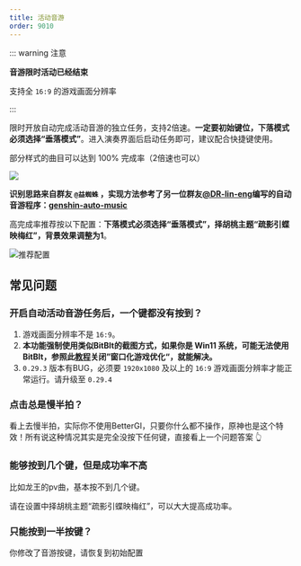 ```yaml
---
title: 活动音游
order: 9010
---
```


::: warning 注意

**音游限时活动已经结束**

支持全 `16:9` 的游戏画面分辨率

:::

限时开放自动完成活动音游的独立任务，支持2倍速。**一定要初始键位，下落模式必须选择“垂落模式”**。进入演奏界面后启动任务即可，建议配合快捷键使用。

部分样式的曲目可以达到 100% 完成率（2倍速也可以）

![](https://github.com/babalae/better-genshin-impact/assets/15783049/921a63e5-3e9b-488c-8906-7d8efca98fc6)

**识别思路来自群友 `@益蜘蛛` ，实现方法参考了另一位群友[@DR-lin-eng](https://github.com/DR-lin-eng)编写的自动音游程序：[genshin-auto-music]( https://github.com/DR-lin-eng/genshin-auto-music)**

高完成率推荐按以下配置：**下落模式必须选择“垂落模式”，择胡桃主题“疏影引蝶映梅红”，背景效果调整为1**。

![推荐配置](https://github.com/babalae/better-genshin-impact/assets/15783049/eebdab6c-3af0-453e-838f-71599fb69c6b)

## 常见问题

### 开启自动活动音游任务后，一个键都没有按到？

1. 游戏画面分辨率不是 `16:9`。
2. **本功能强制使用类似BitBlt的截图方式，如果你是 Win11 系统，可能无法使用BitBlt，参照此[教程](https://github.com/babalae/better-genshin-impact/issues/92)关闭”窗口化游戏优化“，就能解决。**
3. `0.29.3` 版本有BUG，必须要 `1920x1080` 及以上的 `16:9` 游戏画面分辨率才能正常运行。请升级至 `0.29.4`

### 点击总是慢半拍？

看上去慢半拍，实际你不使用BetterGI，只要你什么都不操作，原神也是这个特效！所有说这种情况其实是完全没按下任何键，直接看上一个问题答案 👆

### 能够按到几个键，但是成功率不高

比如龙王的pv曲，基本按不到几个键。

请在设置中择胡桃主题“疏影引蝶映梅红”，可以大大提高成功率。

### 只能按到一半按键？

你修改了音游按键，请恢复到初始配置







